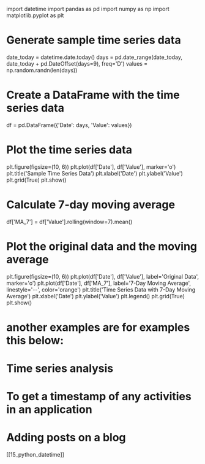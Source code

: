 import datetime
import pandas as pd
import numpy as np
import matplotlib.pyplot as plt

# Generate sample time series data
date_today = datetime.date.today()
days = pd.date_range(date_today, date_today + pd.DateOffset(days=9), freq='D')
values = np.random.randn(len(days))

# Create a DataFrame with the time series data
df = pd.DataFrame({'Date': days, 'Value': values})

# Plot the time series data
plt.figure(figsize=(10, 6))
plt.plot(df['Date'], df['Value'], marker='o')
plt.title('Sample Time Series Data')
plt.xlabel('Date')
plt.ylabel('Value')
plt.grid(True)
plt.show()


# Calculate 7-day moving average
df['MA_7'] = df['Value'].rolling(window=7).mean()

# Plot the original data and the moving average
plt.figure(figsize=(10, 6))
plt.plot(df['Date'], df['Value'], label='Original Data', marker='o')
plt.plot(df['Date'], df['MA_7'], label='7-Day Moving Average', linestyle='--', color='orange')
plt.title('Time Series Data with 7-Day Moving Average')
plt.xlabel('Date')
plt.ylabel('Value')
plt.legend()
plt.grid(True)
plt.show()


# another examples are for examples this below:

#    Time series analysis
#   To get a timestamp of any activities in an application
#    Adding posts on a blog

[[15_python_datetime]]